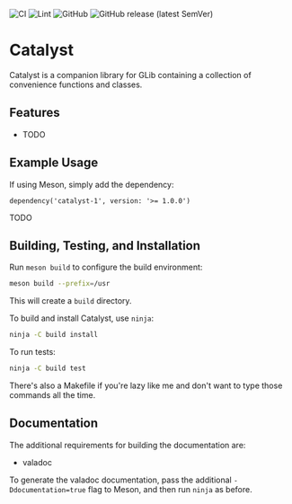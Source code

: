 ![CI](https://github.com/avojak/catalyst/actions/workflows/ci.yml/badge.svg)
![Lint](https://github.com/avojak/catalyst/actions/workflows/lint.yml/badge.svg)
![GitHub](https://img.shields.io/github/license/avojak/catalyst.svg?color=blue)
![GitHub release (latest SemVer)](https://img.shields.io/github/v/release/avojak/catalyst?sort=semver)

# Catalyst

Catalyst is a companion library for GLib containing a collection of convenience functions and classes.

## Features

- TODO

## Example Usage

If using Meson, simply add the dependency:

```meson
dependency('catalyst-1', version: '>= 1.0.0')
```

TODO

## Building, Testing, and Installation

Run `meson build` to configure the build environment:

```bash
meson build --prefix=/usr
```

This will create a `build` directory.

To build and install Catalyst, use `ninja`:

```bash
ninja -C build install
```

To run tests:

```bash
ninja -C build test
```

There's also a Makefile if you're lazy like me and don't want to type those commands all the time.

## Documentation

The additional requirements for building the documentation are:

- valadoc

To generate the valadoc documentation, pass the additional `-Ddocumentation=true` flag to Meson, and then run `ninja` as before.